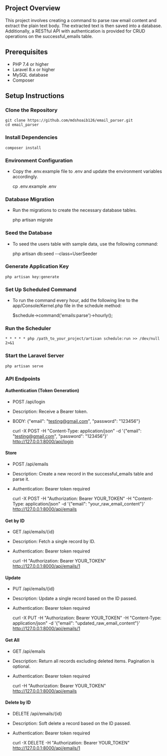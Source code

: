 ## Project Overview


This project involves creating a command to parse raw email content and extract the plain text body. The extracted text is then saved into a database. Additionally, a RESTful API with authentication is provided for CRUD operations on the successful_emails table.
 

## Prerequisites

- PHP 7.4 or higher
- Laravel 8.x or higher
- MySQL database
- Composer 

## Setup Instructions 

### Clone the Repository

    git clone https://github.com/mdshoaib126/email_parser.git
    cd email_parser


### Install Dependencies

    composer install
 
### Environment Configuration

- Copy the .env.example file to .env and update the environment variables accordingly.

    cp .env.example .env

### Database Migration
- Run the migrations to create the necessary database tables.

    php artisan migrate


### Seed the Database

- To seed the users table with sample data, use the following command:

    php artisan db:seed --class=UserSeeder

### Generate Application Key

    php artisan key:generate

### Set Up Scheduled Command

- To run the command every hour, add the following line to the app/Console/Kernel.php file in the schedule method:

    $schedule->command('emails:parse')->hourly();

### Run the Scheduler

    * * * * * php /path_to_your_project/artisan schedule:run >> /dev/null 2>&1

### Start the Laravel Server

    php artisan serve

### API Endpoints

#### Authentication (Token Generation)

- POST /api/login
- Description: Receive a Bearer token.
- BODY: {"email": "testing@gmail.com", "password": "123456"}

    curl -X POST -H "Content-Type: application/json" -d '{"email": "testing@gmail.com", "password": "123456"}' http://127.0.0.1:8000/api/login

#### Store

- POST /api/emails
- Description: Create a new record in the successful_emails table and parse it.
- Authentication: Bearer token required

    curl -X POST -H "Authorization: Bearer YOUR_TOKEN" -H "Content-Type: application/json" -d '{"email": "your_raw_email_content"}' http://127.0.0.1:8000/api/emails


#### Get by ID

- GET /api/emails/{id}
- Description: Fetch a single record by ID.
- Authentication: Bearer token required

    curl -H "Authorization: Bearer YOUR_TOKEN" http://127.0.0.1:8000/api/emails/1

#### Update

- PUT /api/emails/{id}
- Description: Update a single record based on the ID passed.
- Authentication: Bearer token required

    curl -X PUT -H "Authorization: Bearer YOUR_TOKEN" -H "Content-Type: application/json" -d '{"email": "updated_raw_email_content"}' http://127.0.0.1:8000/api/emails/1

#### Get All

- GET /api/emails
- Description: Return all records excluding deleted items. Pagination is optional.
- Authentication: Bearer token required

    curl -H "Authorization: Bearer YOUR_TOKEN" http://127.0.0.1:8000/api/emails

#### Delete by ID

- DELETE /api/emails/{id}
- Description: Soft delete a record based on the ID passed.
- Authentication: Bearer token required

    curl -X DELETE -H "Authorization: Bearer YOUR_TOKEN" http://127.0.0.1:8000/api/emails/1
